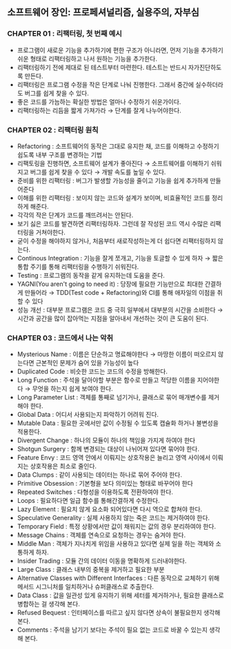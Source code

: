 ## 소프트웨어 장인: 프로페셔널리즘, 실용주의, 자부심

### CHAPTER 01 : 리팩터링, 첫 번째 예시
- 프로그램이 새로운 기능을 추가하기에 편한 구조가 아니라면, 먼저 기능을 추가하기 쉬운 형태로 리팩터링하고 나서 원하는 기능을 추가한다.
- 리팩터링하기 전에 제대로 된 테스트부터 마련한다. 테스트는 반드시 자가진단하도록 만든다.
- 리팩터링은 프로그램 수정을 작은 단계로 나눠 진행한다. 그래서 중간에 실수하더라도 버그를 쉽게 찾을 수 있다.
- 좋은 코드를 가늠하는 확실한 방법은 얼마나 수정하기 쉬운가이다.
- 리팩터링하는 리듬을 짧게 가져가라 → 단계를 잘게 나누어야한다.

### CHAPTER 02 : 리팩터링 원칙
- Refactoring : 소프트웨어의 동작은 그대로 유지한 채, 코드를 이해하고 수정하기 쉽도록 내부 구조를 변경하는 기법
- 리팩토링을 진행하면, 소프트웨어 설계가 좋아진다 → 소프트웨어를 이해하기 쉬워지고 버그를 쉽게 찾을 수 있다 → 개발 속도를 높일 수 있다.
- 준비를 위한 리팩터링 : 버그가 발생할 가능성을 줄이고 기능을 쉽게 추가하게 만들어준다
- 이해를 위한 리팩터링 : 보이지 않는 코드와 설계가 보이며, 비효율적인 코드를 정리하게 해준다.
- 각각의 작은 단계가 코드를 깨뜨려서는 안된다.
- 보기 싫은 코드를 발견하면 리팩터링하자. 그런데 잘 작성된 코드 역시 수많은 리팩터링을 거쳐야한다.
- 굳이 수정을 해야하지 않거나, 처음부터 새로작성하는게 더 쉽다면 리팩터링하지 않는다.
- Continous Integration : 기능을 잘게 쪼개고, 기능을 토글할 수 있게 하자 → 짧은 통합 주기를 통해 리팩터링을 수행하기 쉬워진다.
- Testing : 프로그램의 동작을 같게 유지하는데 도움을 준다.
- YAGNI(You aren't going to need it) : 당장에 필요한 기능만으로 최대한 간결하게 만들어라 → TDD(Test code + Refactoring)와 CI를 통해 애자일의 이점을 취할 수 있다
- 성능 개선 : 대부분 프로그램은 코드 중 극히 일부에서 대부분의 시간을 소비한다 → 시간과 공간을 많이 잡아먹는 지점을 알아내서 개선하는 것이 큰 도움이 된다.

### CHAPTER 03 : 코드에서 나는 악취
- Mysterious Name : 이름은 단순하고 명료해야한다 → 마땅한 이름이 떠오르지 않는다면 근본적인 문제가 숨어 있을 가능성이 높다
- Duplicated Code : 비슷한 코드는 코드의 수정을 방해한다.
- Long Function : 주석을 달아야할 부분은 함수로 만들고 적당한 이름을 지어야한다 → 무엇을 하는지 쉽게 보여야 한다.
- Long Parameter List : 객체를 통째로 넘기거나, 클래스로 묶어 매개변수를 제거해야 한다. 
- Global Data : 어디서 사용되는지 파악하기 어려워 진다.
- Mutable Data : 필요한 곳에서만 값이 수정될 수 있도록 캡슐화 하거나 불변성을 적용한다.
- Divergent Change : 하나의 모듈이 하나의 책임을 가지게 하여야 한다
- Shotgun Surgery : 함께 변경되는 대상이 나뉘어져 있다면 묶어야 한다.
- Feature Envy : 코드 영역 안에서 이뤄지는 상호작용은 늘리고 영역 사이에서 이뤄지는 상호작용은 최소로 줄인다.
- Data Clumps : 같이 사용되는 데이터는 하나로 묶어 주어야 한다.
- Primitive Obsession : 기본형을 보다 의미있는 형태로 바꾸어야 한다
- Repeated Switches : 다형성을 이용하도록 전환하여야 한다.
- Loops : 필요하다면 일급 함수를 통해간결하게 수정한다.
- Lazy Element : 필요치 않게 요소화 되어있다면 다시 역으로 합쳐야 한다.
- Speculative Generality : 실제 사용하지 않는 죽은 코드는 제거하여야 한다.
- Temporary Field : 특정 상황에서만 값이 채워지는 값의 경우 분리하여야 한다.
- Message Chains : 객체를 연속으로 요청하는 경우는 숨겨야 한다.
- Middle Man : 객체가 지나치게 위임을 사용하고 있다면 실제 일을 하는 객체와 소통하게 하자.
- Insider Trading : 모듈 간의 데이터 이동을 명확하게 드러내야한다.
- Large Class : 클래스 내부의 중복을 제거하고 필요한 부분
- Alternative Classes with Different Interfaces : 다른 동작으로 교체하기 위해 메서드 시그니처를 일치하거나 슈퍼클래스로 추출한다.
- Data Class : 값을 일관성 있게 유지하기 위해 세터를 제거하거나, 필요한 클래스로 병합하는 걸 생각해 본다.
- Refused Bequest : 인터페이스를 따르고 싶지 않다면 상속이 불필요한지 생각해 본다.
- Comments : 주석을 남기기 보다는 주석이 필요 없는 코드로 바꿀 수 있는지 생각해 본다.
